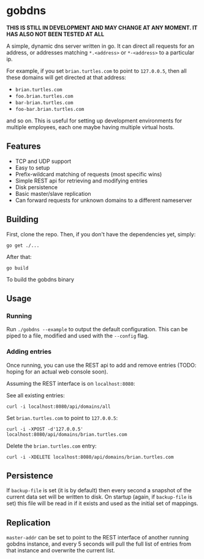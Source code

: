 # gobdns

**THIS IS STILL IN DEVELOPMENT AND MAY CHANGE AT ANY MOMENT. IT HAS ALSO NOT
BEEN TESTED AT ALL**

A simple, dynamic dns server written in go. It can direct all requests for an
address, or addresses matching `*.<address>` or `*-<address>` to a particular
ip.

For example, if you set `brian.turtles.com` to point to `127.0.0.5`, then all
these domains will get directed at that address:

* `brian.turtles.com`
* `foo.brian.turtles.com`
* `bar-brian.turtles.com`
* `foo-bar.brian.turtles.com`

and so on. This is useful for setting up development environments for multiple
employees, each one maybe having multiple virtual hosts.

## Features

* TCP and UDP support
* Easy to setup
* Prefix-wildcard matching of requests (most specific wins)
* Simple REST api for retrieving and modifying entries
* Disk persistence
* Basic master/slave replication
* Can forward requests for unknown domains to a different nameserver

## Building

First, clone the repo. Then, if you don't have the dependencies yet, simply:

    go get ./...

After that:

    go build

To build the gobdns binary

## Usage

### Running

Run `./gobdns --example` to output the default configuration. This can be piped
to a file, modified and used with the `--config` flag.

### Adding entries

Once running, you can use the REST api to add and remove entries (TODO: hoping
for an actual web console soon).

Assuming the REST interface is on `localhost:8080`:

See all existing entries:

    curl -i localhost:8080/api/domains/all

Set `brian.turtles.com` to point to `127.0.0.5`:

    curl -i -XPOST -d'127.0.0.5' localhost:8080/api/domains/brian.turtles.com

Delete the `brian.turtles.com` entry:

    curl -i -XDELETE localhost:8080/api/domains/brian.turtles.com

## Persistence

If `backup-file` is set (it is by default) then every second a snapshot of the
current data set will be written to disk. On startup (again, if `backup-file` is
set) this file will be read in if it exists and used as the initial set of
mappings.

## Replication

`master-addr` can be set to point to the REST interface of another running
gobdns instance, and every 5 seconds will pull the full list of entries from
that instance and overwrite the current list.
